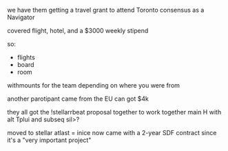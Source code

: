 we have them getting a travel grant to attend Toronto consensus as a Navigator

covered flight, hotel, and a $3000 weekly stipend

so:
- flights
- board
- room 

withmounts for the team depending on where you were from

another parotipant came from the EU can got $4k


they all got the !stellarrbeat proposal together to work together 
main H with alt Tplui and subseq sil>?

moved to stellar atlast = inice now
came with a 2-year SDF contract since it's a "very important project"
